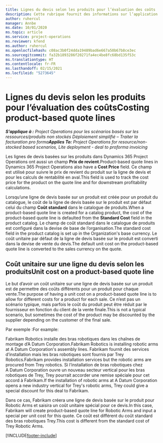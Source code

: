 ```yaml
---
title: Lignes du devis selon les produits pour l’évaluation des coûts
description: Cette rubrique fournit des informations sur l’application d’un prix de revient à une ligne de devis basée sur un produit.
author: ruhercul
manager: Annbe
ms.date: 10/01/2020
ms.topic: article
ms.service: project-operations
ms.reviewer: kfend
ms.author: ruhercul
ms.openlocfilehash: c08ac3b0f24dda19489bad6e667a50b67b8ce3ec
ms.sourcegitcommit: fa32b1893286f20271fa4ec4be8fc68bd135f53c
ms.translationtype: HT
ms.contentlocale: fr-FR
ms.lasthandoff: 02/15/2021
ms.locfileid: "5273645"
---
```

# <a name="costing-product-based-quote-lines"></a><span data-ttu-id="51dac-103">Lignes du devis selon les produits pour l’évaluation des coûts</span><span class="sxs-lookup"><span data-stu-id="51dac-103">Costing product-based quote lines</span></span>

<span data-ttu-id="51dac-104">_**S’applique à :** Project Operations pour les scénarios basés sur les ressources/produits non stockés Déploiement simplifié – Traiter la facturation pro forma_</span><span class="sxs-lookup"><span data-stu-id="51dac-104">_**Applies To:** Project Operations for resource/non-stocked based scenarios, Lite deployment - deal to proforma invoicing_</span></span>


<span data-ttu-id="51dac-105">Les lignes de devis basées sur les produits dans Dynamics 365 Project Operations ont aussi un champ **Prix de revient**.</span><span class="sxs-lookup"><span data-stu-id="51dac-105">Product-based quote lines in Dynamics 365 Project Operations also have a **Cost Price** field.</span></span> <span data-ttu-id="51dac-106">Ce champ est utilisé pour suivre le prix de revient du produit sur la ligne de devis et pour les calculs de rentabilité en aval.</span><span class="sxs-lookup"><span data-stu-id="51dac-106">This field is used to track the cost price for the product on the quote line and for downstream profitability calculations.</span></span>

<span data-ttu-id="51dac-107">Lorsqu’une ligne de devis basée sur un produit est créée pour un produit du catalogue, le coût de la ligne de devis basée sur le produit est par défaut celui du champ **Coût standard** dans le catalogue de produits.</span><span class="sxs-lookup"><span data-stu-id="51dac-107">When a product-based quote line is created for a catalog product, the cost of the product-based quote line is defaulted from the **Standard Cost** field in the product catalog.</span></span> <span data-ttu-id="51dac-108">Le champ de coût standard dans le catalogue de produits est configuré dans la devise de base de l’organisation.</span><span class="sxs-lookup"><span data-stu-id="51dac-108">The standard cost field in the product catalog is set up in the Organization's base currency.</span></span> <span data-ttu-id="51dac-109">Le coût unitaire par défaut de la ligne de devis basée sur le produit est converti dans la devise de vente du devis.</span><span class="sxs-lookup"><span data-stu-id="51dac-109">The default unit cost on the product-based quote line is converted to the sales currency on the quote.</span></span>

## <a name="unit-cost-on-a-product-based-quote-line"></a><span data-ttu-id="51dac-110">Coût unitaire sur une ligne du devis selon les produits</span><span class="sxs-lookup"><span data-stu-id="51dac-110">Unit cost on a product-based quote line</span></span>

<span data-ttu-id="51dac-111">Le but d’avoir un coût unitaire sur une ligne de devis basée sur un produit est de permettre des coûts différents pour un produit pour chaque vente.</span><span class="sxs-lookup"><span data-stu-id="51dac-111">The purpose of having a unit cost on a product-based quote line is to allow for different costs for a product for each sale.</span></span> <span data-ttu-id="51dac-112">Ce n’est pas un scénario typique, mais parfois le coût du produit peut être réduit par le fournisseur en fonction du client de la vente finale.</span><span class="sxs-lookup"><span data-stu-id="51dac-112">This is not a typical scenario, but sometimes the cost of the product may be discounted by the supplier depending on the customer of the final sale.</span></span>

<span data-ttu-id="51dac-113">Par exemple :</span><span class="sxs-lookup"><span data-stu-id="51dac-113">For example:</span></span>

<span data-ttu-id="51dac-114">Fabrikam Robotics installe des bras robotiques dans les chaînes de montage d’A Datum Corporation.</span><span class="sxs-lookup"><span data-stu-id="51dac-114">Fabrikam Robotics is installing robotic arms at A Datum Corporation's assembly lines.</span></span> <span data-ttu-id="51dac-115">Fabrikam fournit des services d’installation mais les bras robotiques sont fournis par Trey Robotics.</span><span class="sxs-lookup"><span data-stu-id="51dac-115">Fabrikam provides installation services but the robotic arms are procured from Trey robotics.</span></span> <span data-ttu-id="51dac-116">Si l’installation de bras robotiques chez A Datum Corporation ouvre un nouveau secteur vertical pour les bras robotiques de Trey, Trey pourrait accorder une remise spéciale pour cet accord à Fabrikam.</span><span class="sxs-lookup"><span data-stu-id="51dac-116">If the installation of robotic arms at A Datum Corporation opens a new industry vertical for Trey's robotic arms, Trey could give a special discount for this deal to Fabrikam.</span></span>

<span data-ttu-id="51dac-117">Dans ce cas, Fabrikam créera une ligne de devis basée sur le produit pour Robotic Arms et saisira un coût unitaire spécial pour ce devis.</span><span class="sxs-lookup"><span data-stu-id="51dac-117">In this case, Fabrikam will create product-based quote line for Robotic Arms and input a special per unit cost for this quote.</span></span> <span data-ttu-id="51dac-118">Ce coût est différent du coût standard des bras robotiques Trey.</span><span class="sxs-lookup"><span data-stu-id="51dac-118">This cost is different from the standard cost of Trey Robotic Arms.</span></span>


[!INCLUDE[footer-include](../../includes/footer-banner.md)]